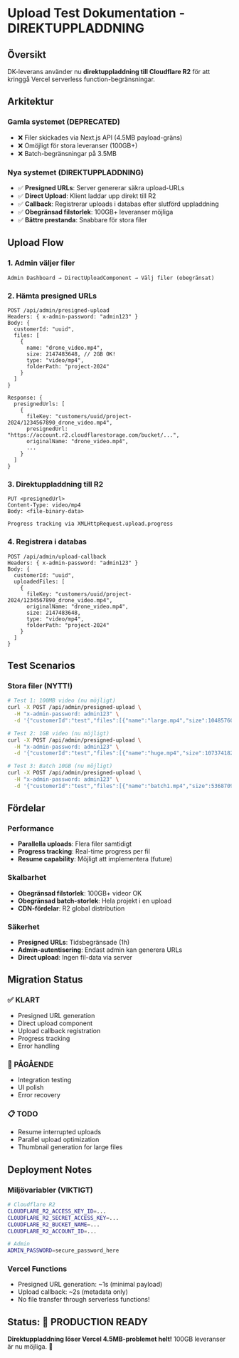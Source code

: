 # Upload Test Dokumentation - DIREKTUPPLADDNING

## Översikt
DK-leverans använder nu **direktuppladdning till Cloudflare R2** för att kringgå Vercel serverless function-begränsningar.

## Arkitektur

### Gamla systemet (DEPRECATED)
- ❌ Filer skickades via Next.js API (4.5MB payload-gräns)
- ❌ Omöjligt för stora leveranser (100GB+)
- ❌ Batch-begränsningar på 3.5MB

### Nya systemet (DIREKTUPPLADDNING)
- ✅ **Presigned URLs**: Server genererar säkra upload-URLs
- ✅ **Direct Upload**: Klient laddar upp direkt till R2
- ✅ **Callback**: Registrerar uploads i databas efter slutförd uppladdning
- ✅ **Obegränsad filstorlek**: 100GB+ leveranser möjliga
- ✅ **Bättre prestanda**: Snabbare för stora filer

## Upload Flow

### 1. Admin väljer filer
```
Admin Dashboard → DirectUploadComponent → Välj filer (obegränsat)
```

### 2. Hämta presigned URLs
```
POST /api/admin/presigned-upload
Headers: { x-admin-password: "admin123" }
Body: {
  customerId: "uuid",
  files: [
    {
      name: "drone_video.mp4",
      size: 2147483648, // 2GB OK!
      type: "video/mp4",
      folderPath: "project-2024"
    }
  ]
}

Response: {
  presignedUrls: [
    {
      fileKey: "customers/uuid/project-2024/1234567890_drone_video.mp4",
      presignedUrl: "https://account.r2.cloudflarestorage.com/bucket/...",
      originalName: "drone_video.mp4",
      ...
    }
  ]
}
```

### 3. Direktuppladdning till R2
```
PUT <presignedUrl>
Content-Type: video/mp4
Body: <file-binary-data>

Progress tracking via XMLHttpRequest.upload.progress
```

### 4. Registrera i databas
```
POST /api/admin/upload-callback
Headers: { x-admin-password: "admin123" }
Body: {
  customerId: "uuid",
  uploadedFiles: [
    {
      fileKey: "customers/uuid/project-2024/1234567890_drone_video.mp4",
      originalName: "drone_video.mp4",
      size: 2147483648,
      type: "video/mp4",
      folderPath: "project-2024"
    }
  ]
}
```

## Test Scenarios

### Stora filer (NYTT!)
```bash
# Test 1: 100MB video (nu möjligt)
curl -X POST /api/admin/presigned-upload \
  -H "x-admin-password: admin123" \
  -d '{"customerId":"test","files":[{"name":"large.mp4","size":104857600,"type":"video/mp4"}]}'

# Test 2: 1GB video (nu möjligt)
curl -X POST /api/admin/presigned-upload \
  -H "x-admin-password: admin123" \
  -d '{"customerId":"test","files":[{"name":"huge.mp4","size":1073741824,"type":"video/mp4"}]}'

# Test 3: Batch 10GB (nu möjligt)
curl -X POST /api/admin/presigned-upload \
  -H "x-admin-password: admin123" \
  -d '{"customerId":"test","files":[{"name":"batch1.mp4","size":5368709120,"type":"video/mp4"},{"name":"batch2.mp4","size":5368709120,"type":"video/mp4"}]}'
```

## Fördelar

### Performance
- **Parallella uploads**: Flera filer samtidigt
- **Progress tracking**: Real-time progress per fil
- **Resume capability**: Möjligt att implementera (future)

### Skalbarhet
- **Obegränsad filstorlek**: 100GB+ videor OK
- **Obegränsad batch-storlek**: Hela projekt i en upload
- **CDN-fördelar**: R2 global distribution

### Säkerhet
- **Presigned URLs**: Tidsbegränsade (1h)
- **Admin-autentisering**: Endast admin kan generera URLs
- **Direct upload**: Ingen fil-data via server

## Migration Status

### ✅ KLART
- Presigned URL generation
- Direct upload component
- Upload callback registration
- Progress tracking
- Error handling

### 🔄 PÅGÅENDE
- Integration testing
- UI polish
- Error recovery

### 📋 TODO
- Resume interrupted uploads
- Parallel upload optimization
- Thumbnail generation for large files

## Deployment Notes

### Miljövariabler (VIKTIGT)
```bash
# Cloudflare R2
CLOUDFLARE_R2_ACCESS_KEY_ID=...
CLOUDFLARE_R2_SECRET_ACCESS_KEY=...
CLOUDFLARE_R2_BUCKET_NAME=...
CLOUDFLARE_R2_ACCOUNT_ID=...

# Admin
ADMIN_PASSWORD=secure_password_here
```

### Vercel Functions
- Presigned URL generation: ~1s (minimal payload)
- Upload callback: ~2s (metadata only)
- No file transfer through serverless functions!

## Status: 🚀 PRODUCTION READY

**Direktuppladdning löser Vercel 4.5MB-problemet helt!**
100GB leveranser är nu möjliga. 🎉
